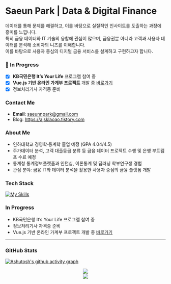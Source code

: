 # Saeun Park | Data & Digital Finance  

데이터를 통해 문제를 해결하고, 이를 바탕으로 실질적인 인사이트를 도출하는 과정에 흥미를 느낍니다.  
특히 금융 데이터와 IT 기술의 융합에 관심이 많으며, 금융권뿐 아니라 고객과 사용자 데이터를 분석해 소비자의 니즈를 이해합니다.  
이를 바탕으로 사용자 중심의 디지털 금융 서비스를 설계하고 구현하고자 합니다.

### 🚧 In Progress
- [x] **KB국민은행 It’s Your Life** 프로그램 참여 중  
- [x] **Vue.js 기반 온라인 가계부 프로젝트** 개발 중 [바로가기](https://github.com/SuccessInnovation/AccountBook.git)
- [x] 정보처리기사 자격증 준비  

### Contact Me
- **Email**: [saeunnpark@gmail.com](mailto:saeunnpark@gmail.com)
- Blog: https://ajsklaoao.tistory.com


### About Me
- 인하대학교 경영학·통계학 졸업 예정 (GPA 4.04/4.5)
- 주가데이터 분석, 고객 대출등급 분류 등 금융 데이터 프로젝트 수행 및 은행 부트캠프 수료 예정
- 통계청 통계정보플랫폼과 인턴십, 이론통계 및 딥러닝 학부연구생 경험
- 관심 분야: 금융 IT와 데이터 분석을 활용한 사용자 중심의 금융 플랫폼 개발


### Tech Stack
[![My Skills](https://skillicons.dev/icons?i=py,sklearn,r,mysql,java,html,css,js,vue,notion,figma,github,git)](https://skillicons.dev)

### In Progress
- KB국민은행 It’s Your Life 프로그램 참여 중
- 정보처리기사 자격증 준비
- Vue.js 기반 온라인 가계부 프로젝트 개발 중 [바로가기](https://github.com/SuccessInnovation/AccountBook.git)
---

### GitHub Stats

[![Ashutosh's github activity graph](https://github-readme-activity-graph.vercel.app/graph?username=saeun-park&theme=github)](https://github.com/ashutosh00710/github-readme-activity-graph)

<p align="center">
  <a href="https://git.io/streak-stats">
    <img src="https://github-readme-streak-stats.herokuapp.com/?user=saeun-park" />
  </a>
  <br/>
  <img src="https://komarev.com/ghpvc/?username=saeun-park&color=blue&style=flat-square" />
</p>

